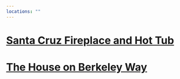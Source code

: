 ```yaml
---
locations: ""
---
```

# [Santa Cruz Fireplace and Hot Tub](geo:36.981551831114274,-122.00977689040886)

# [The House on Berkeley Way](geo:36.98280139529737,-122.01569008833759)